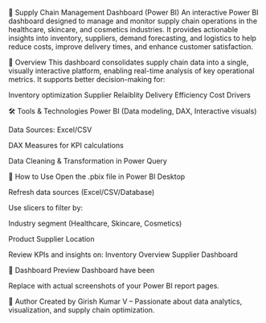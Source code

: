 🚚 Supply Chain Management Dashboard (Power BI)
An interactive Power BI dashboard designed to manage and monitor supply chain operations in the healthcare, skincare, and cosmetics industries.
It provides actionable insights into inventory, suppliers, demand forecasting, and logistics to help reduce costs, improve delivery times, and enhance customer satisfaction.

📌 Overview
This dashboard consolidates supply chain data into a single, visually interactive platform, enabling real-time analysis of key operational metrics.
It supports better decision-making for:

Inventory optimization
Supplier Relaiblity
Delivery Efficiency
Cost Drivers

🛠 Tools & Technologies
Power BI (Data modeling, DAX, Interactive visuals)

Data Sources: Excel/CSV

DAX Measures for KPI calculations

Data Cleaning & Transformation in Power Query

🚀 How to Use
Open the .pbix file in Power BI Desktop

Refresh data sources (Excel/CSV/Database)

Use slicers to filter by:

Industry segment (Healthcare, Skincare, Cosmetics)

Product
Supplier
Location

Review KPIs and insights on:
Inventory Overview
Supplier Dashboard

📸 Dashboard Preview
Dashboard have been 

Replace with actual screenshots of your Power BI report pages.

📢 Author
Created by Girish Kumar V – Passionate about data analytics, visualization, and supply chain optimization.
